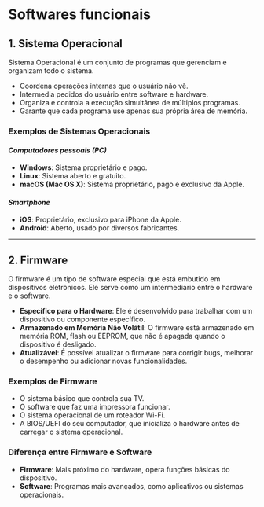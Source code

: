 # **Softwares funcionais**

## 1. Sistema Operacional

Sistema Operacional é um conjunto de programas que gerenciam e organizam todo o sistema.

- Coordena operações internas que o usuário não vê.
- Intermedia pedidos do usuário entre software e hardware.
- Organiza e controla a execução simultânea de múltiplos programas.
- Garante que cada programa use apenas sua própria área de memória.

### Exemplos de Sistemas Operacionais

#### *Computadores pessoais (PC)*

- **Windows**: Sistema proprietário e pago.
- **Linux**: Sistema aberto e gratuito.
- **macOS (Mac OS X)**: Sistema proprietário, pago e exclusivo da Apple.

#### *Smartphone*

- **iOS**: Proprietário, exclusivo para iPhone da Apple.
- **Android**: Aberto, usado por diversos fabricantes.

---
## 2. Firmware

O firmware é um tipo de software especial que está embutido em dispositivos eletrônicos. Ele serve como um intermediário entre o hardware e o software.

- **Específico para o Hardware**: Ele é desenvolvido para trabalhar com um dispositivo ou componente específico.
- **Armazenado em Memória Não Volátil**: O firmware está armazenado em memória ROM, flash ou EEPROM, que não é apagada quando o dispositivo é desligado.
- **Atualizável**: É possível atualizar o firmware para corrigir bugs, melhorar o desempenho ou adicionar novas funcionalidades.

### Exemplos de Firmware

- O sistema básico que controla sua TV.
- O software que faz uma impressora funcionar.
- O sistema operacional de um roteador Wi-Fi.
- A BIOS/UEFI do seu computador, que inicializa o hardware antes de carregar o sistema operacional.

### Diferença entre Firmware e Software

- **Firmware**: Mais próximo do hardware, opera funções básicas do dispositivo.
- **Software**: Programas mais avançados, como aplicativos ou sistemas operacionais.